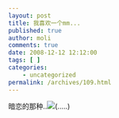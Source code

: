 ```yaml
---
layout: post
title: 我喜欢一个mm...
published: true
author: moli
comments: true
date: 2008-12-12 12:12:00
tags: [ ]
categories:
    - uncategorized
permalink: /archives/109.html
---
```

暗恋的那种..![][1](&#8230;..)

 [1]: http://img.baidu.com/hi/tsj/t_0010.gif